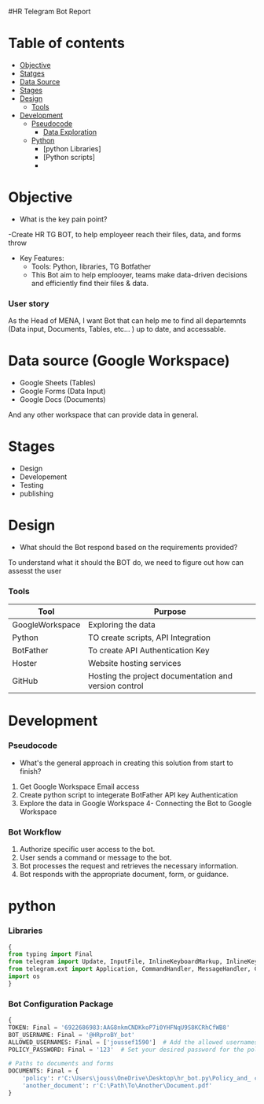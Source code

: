 #HR Telegram Bot Report 

# Table of contents
- [Objective](#Objective)
- [Statges](#Statges)
- [Data Source](#Data-Source)
- [Stages](#Stages)
- [Design](#Design)
  - [Tools](#Tools)
- [Development](#Development)
  - [Pseudocode](#Pseudocode)
	- [Data Exploration](#Data-Exploration)
  - [Python](#Python)
    - [python Libraries]
    - [Python scripts]
    - 

# Objective
- What is the key pain point?

-Create HR TG BOT, to help employeer reach their files, data, and forms throw  

- Key Features:
  - Tools: Python, libraries, TG Botfather
  - This Bot aim to help emplooyer, teams make data-driven decisions and efficiently find their files & data.
  
### User story

  As the Head of MENA,
  I want Bot that can help me to find all departemnts (Data input, Documents, Tables, etc... ) up to date, and accessable.
  
# Data source (Google Workspace)

- Google Sheets (Tables)
- Google Forms (Data Input)
- Google Docs (Documents)
  
And any other workspace that can provide data in general.

# Stages
  
- Design
- Developement
- Testing
- publishing 

# Design

- What should the Bot respond based on the requirements provided?

To understand what it should the BOT do, we need to figure out how can assesst the user

### Tools

|Tool|Purpose|
|---|---|
|GoogleWorkspace|Exploring the data|
|Python|TO create scripts, API Integration|
|BotFather|To create API Authentication Key|
|Hoster|Website hosting services| 
|GitHub| Hosting the project documentation and version control|

# Development

### Pseudocode

- What's the general approach in creating this solution from start to finish?
1. Get Google Workspace Email access 
3. Create python script to integerate BotFather API key Authentication 
2. Explore the data in Google Workspace
4- Connecting the Bot to Google Workspace


### Bot Workflow

1. Authorize specific user access to the bot.
2. User sends a command or message to the bot.
3. Bot processes the request and retrieves the necessary information.
4. Bot responds with the appropriate document, form, or guidance.

# python 

### Libraries
```python
{
from typing import Final
from telegram import Update, InputFile, InlineKeyboardMarkup, InlineKeyboardButton
from telegram.ext import Application, CommandHandler, MessageHandler, CallbackQueryHandler, filters, ContextTypes
import os
}
```
### Bot Configuration Package

```python
{
TOKEN: Final = '6922686983:AAG8nkmCNDKkoP7i0YHFNqU9S8KCRhCfWB8'
BOT_USERNAME: Final = '@HRproBY_bot'
ALLOWED_USERNAMES: Final = ['joussef1590']  # Add the allowed usernames here
POLICY_PASSWORD: Final = '123'  # Set your desired password for the policy document

# Paths to documents and forms
DOCUMENTS: Final = {
    'policy': r'C:\Users\jouss\OneDrive\Desktop\hr_bot.py\Policy_and_ conditions_2024.pdf',
    'another_document': r'C:\Path\To\Another\Document.pdf'
}
```

  






  
